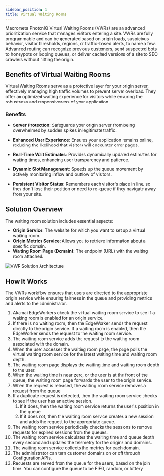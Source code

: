 ```yaml
---
sidebar_position: 1
title: Virtual Waiting Rooms
---
```


Macrometa PhotonIQ Virtual Waiting Rooms (VWRs) are an advanced prioritization service that manages visitors entering a site. VWRs are fully programmable and can be generated based on origin loads, suspicious behavior, visitor thresholds, regions, or traffic-based alerts, to name a few. Advanced routing can recognize previous customers, send suspected bots to honeypots or looping queues, or deliver cached versions of a site to SEO crawlers without hitting the origin.

## Benefits of Virtual Waiting Rooms

Virtual Waiting Rooms serve as a protective layer for your origin server, effectively managing high traffic volumes to prevent server overload. They offer an optimized waiting experience for visitors while ensuring the robustness and responsiveness of your application.

### Benefits

- **Server Protection**: Safeguards your origin server from being overwhelmed by sudden spikes in legitimate traffic.
  
- **Enhanced User Experience**: Ensures your application remains online, reducing the likelihood that visitors will encounter error pages.

- **Real-Time Wait Estimates**: Provides dynamically updated estimates for waiting times, enhancing user transparency and patience.

- **Dynamic Slot Management**: Speeds up the queue movement by actively monitoring inflow and outflow of visitors.

- **Persistent Visitor Status**: Remembers each visitor's place in line, so they don't lose their position or need to re-queue if they navigate away from your site.

## Solution Overview

The waiting room solution includes essential aspects:

- **Origin Service**: The website for which you want to set up a virtual waiting room.
- **Origin Metrics Service**: Allows you to retrieve information about a specific domain.
- **Waiting Room Page (Domain)**: The endpoint (URL) with the waiting room attached.

![VWR Solution Architecture](/img/photoniq/vwr/vwr-solution-architecture.png)

## How It Works

The VWRs workflow ensures that users are directed to the appropriate origin service while ensuring fairness in the queue and providing metrics and alerts to the administrator.

1. Akamai EdgeWorkers check the virtual waiting room service to see if a waiting room is enabled for an origin service.
2. If there is no waiting room, then the EdgeWorker sends the request directly to the origin service. If a waiting room is enabled, then the EdgeWorker sends the request to the waiting room service.
3. The waiting room service adds the request to the waiting room associated with the domain.
4. When the user accesses the waiting room page, the page polls the virtual waiting room service for the latest waiting time and waiting room depth.
5. The waiting room page displays the waiting time and waiting room depth to the user.
6. When the waiting time is near zero, or the user is at the front of the queue, the waiting room page forwards the user to the origin service.
7. When the request is released, the waiting room service removes a request from the queue.
8. If a duplicate request is detected, then the waiting room service checks to see if the user has an active session.
   1. If it does, then the waiting room service returns the user's position in the queue.
   2. If it does not, then the waiting room service creates a new session and adds the request to the appropriate queue.
9. The waiting room service periodically checks the sessions to remove requests for expired sessions from the queues.
10. The waiting room service calculates the waiting time and queue depth every second and updates the telemetry for the origins and domains.
11. The waiting room service collects the metrics for each domain.
12. The administrator can turn customer domains on or off through Configuration APIs.
13. Requests are served from the queue for the users, based on the join time. You can configure the queue to be FIFO, random, or lottery.
